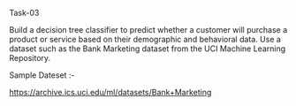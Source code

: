Task-03

Build a decision tree classifier to predict whether a customer will purchase a product or service based on their demographic and behavioral data. Use a dataset such as the Bank Marketing dataset from the UCI Machine Learning Repository.

Sample Dateset :-

https://archive.ics.uci.edu/ml/datasets/Bank+Marketing
